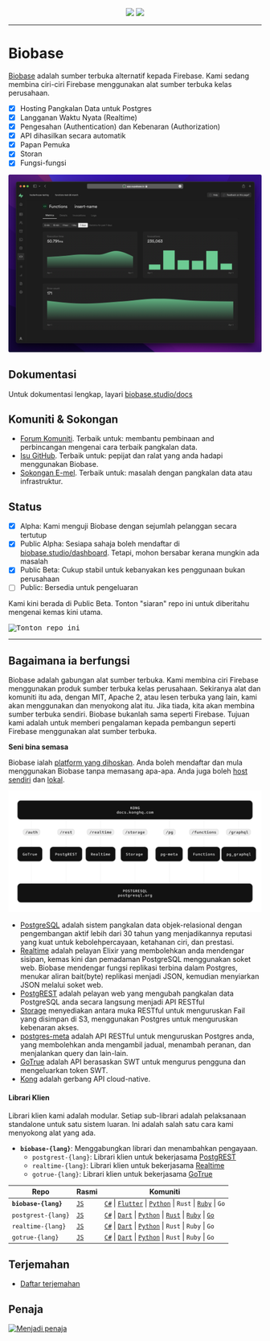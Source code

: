 <p align="center">
<img src="https://user-images.githubusercontent.com/8291514/213727234-cda046d6-28c6-491a-b284-b86c5cede25d.png#gh-light-mode-only">
<img src="https://user-images.githubusercontent.com/8291514/213727225-56186826-bee8-43b5-9b15-86e839d89393.png#gh-dark-mode-only">
</p>

---

# Biobase

[Biobase](https://biobase.studio) adalah sumber terbuka alternatif kepada Firebase. Kami sedang membina ciri-ciri Firebase menggunakan alat sumber terbuka kelas perusahaan.

- [x] Hosting Pangkalan Data untuk Postgres
- [x] Langganan Waktu Nyata (Realtime)
- [x] Pengesahan (Authentication) dan Kebenaran (Authorization)
- [x] API dihasilkan secara automatik
- [x] Papan Pemuka
- [x] Storan
- [x] Fungsi-fungsi

![Biobase Dashboard](https://raw.githubusercontent.com/biobase-ai/biobase/master/apps/www/public/images/github/biobase-dashboard.png)

## Dokumentasi

Untuk dokumentasi lengkap, layari [biobase.studio/docs](https://biobase.studio/docs)

## Komuniti & Sokongan

- [Forum Komuniti](https://github.com/biobase-ai/biobase/discussions). Terbaik untuk: membantu pembinaan and perbincangan mengenai cara terbaik pangkalan data.
- [Isu GitHub](https://github.com/biobase-ai/biobase/issues). Terbaik untuk: pepijat dan ralat yang anda hadapi menggunakan Biobase.
- [Sokongan E-mel](https://biobase.studio/docs/support#business-support). Terbaik untuk: masalah dengan pangkalan data atau infrastruktur.

## Status

- [x] Alpha: Kami menguji Biobase dengan sejumlah pelanggan secara tertutup
- [x] Public Alpha: Sesiapa sahaja boleh mendaftar di [biobase.studio/dashboard](https://biobase.studio/dashboard). Tetapi, mohon bersabar kerana mungkin ada masalah
- [x] Public Beta: Cukup stabil untuk kebanyakan kes penggunaan bukan perusahaan
- [ ] Public: Bersedia untuk pengeluaran

Kami kini berada di Public Beta. Tonton "siaran" repo ini untuk diberitahu mengenai kemas kini utama.

<kbd><img src="https://raw.githubusercontent.com/biobase-ai/biobase/d5f7f413ab356dc1a92075cb3cee4e40a957d5b1/web/static/watch-repo.gif" alt="Tonton repo ini"/></kbd>

---

## Bagaimana ia berfungsi

Biobase adalah gabungan alat sumber terbuka. Kami membina ciri Firebase menggunakan produk sumber terbuka kelas perusahaan. Sekiranya alat dan komuniti itu ada, dengan MIT, Apache 2, atau lesen terbuka yang lain, kami akan menggunakan dan menyokong alat itu. Jika tiada, kita akan membina sumber terbuka sendiri. Biobase bukanlah sama seperti Firebase. Tujuan kami adalah untuk memberi pengalaman kepada pembangun seperti Firebase menggunakan alat sumber terbuka.

**Seni bina semasa**

Biobase ialah [platform yang dihoskan](https://biobase.studio/dashboard). Anda boleh mendaftar dan mula menggunakan Biobase tanpa memasang apa-apa.
Anda juga boleh [host sendiri](https://biobase.studio/docs/guides/hosting/overview) dan [lokal](https://biobase.studio/docs/guides/local-development).

![Seni bina](https://github.com/biobase-ai/biobase/blob/master/apps/docs/public/img/biobase-architecture.svg)

- [PostgreSQL](https://www.postgresql.org/) adalah sistem pangkalan data objek-relasional dengan pengembangan aktif lebih dari 30 tahun yang menjadikannya reputasi yang kuat untuk kebolehpercayaan, ketahanan ciri, dan prestasi.
- [Realtime](https://github.com/biobase-ai/realtime) adalah pelayan Elixir yang membolehkan anda mendengar sisipan, kemas kini dan pemadaman PostgreSQL menggunakan soket web. Biobase mendengar fungsi replikasi terbina dalam Postgres, menukar aliran bait(byte) replikasi menjadi JSON, kemudian menyiarkan JSON melalui soket web.
- [PostgREST](http://postgrest.org/) adalah pelayan web yang mengubah pangkalan data PostgreSQL anda secara langsung menjadi API RESTful
- [Storage](https://github.com/biobase-ai/storage-api) menyediakan antara muka RESTful untuk menguruskan Fail yang disimpan di S3, menggunakan Postgres untuk menguruskan kebenaran akses.
- [postgres-meta](https://github.com/biobase-ai/postgres-meta) adalah API RESTful untuk menguruskan Postgres anda, yang membolehkan anda mengambil jadual, menambah peranan, dan menjalankan query dan lain-lain.
- [GoTrue](https://github.com/netlify/gotrue) adalah API berasaskan SWT untuk mengurus pengguna dan mengeluarkan token SWT.
- [Kong](https://github.com/Kong/kong) adalah gerbang API cloud-native.

#### Librari Klien

Librari klien kami adalah modular. Setiap sub-librari adalah pelaksanaan standalone untuk satu sistem luaran. Ini adalah salah satu cara kami menyokong alat yang ada.

- **`biobase-{lang}`**: Menggabungkan librari dan menambahkan pengayaan.
  - `postgrest-{lang}`: Librari klien untuk bekerjasama [PostgREST](https://github.com/postgrest/postgrest)
  - `realtime-{lang}`: Librari klien untuk bekerjasama [Realtime](https://github.com/biobase-ai/realtime)
  - `gotrue-{lang}`: Librari klien untuk bekerjasama [GoTrue](https://github.com/netlify/gotrue)

| Repo                  | Rasmi                                            | Komuniti                                                                                                                                                                                                                                                                                                                             |
| --------------------- | ------------------------------------------------ | ------------------------------------------------------------------------------------------------------------------------------------------------------------------------------------------------------------------------------------------------------------------------------------------------------------------------------------ |
| **`biobase-{lang}`** | [`JS`](https://github.com/supabase/supabase-js)  | [`C#`](https://github.com/biobase-ai/biobase-csharp) \| [`Flutter`](https://github.com/biobase-ai/biobase-flutter) \| [`Python`](https://github.com/biobase-ai/biobase-py) \| `Rust` \| [`Ruby`](https://github.com/biobase-ai/biobase-rb) \| `Go`                                                                                       |
| `postgrest-{lang}`    | [`JS`](https://github.com/biobase-ai/postgrest-js) | [`C#`](https://github.com/biobase-ai/postgrest-csharp) \| [`Dart`](https://github.com/biobase-ai/postgrest-dart) \| [`Python`](https://github.com/biobase-ai/postgrest-py) \| [`Rust`](https://github.com/biobase-ai/postgrest-rs) \| [`Ruby`](https://github.com/biobase-ai/postgrest-rb) \| [`Go`](https://github.com/biobase-ai/postgrest-go) |
| `realtime-{lang}`     | [`JS`](https://github.com/biobase-ai/realtime-js)  | [`C#`](https://github.com/biobase-ai/realtime-csharp) \| [`Dart`](https://github.com/biobase-ai/realtime-dart) \| [`Python`](https://github.com/biobase-ai/realtime-py) \| `Rust` \| `Ruby` \| `Go`                                                                                                                                        |
| `gotrue-{lang}`       | [`JS`](https://github.com/biobase-ai/gotrue-js)    | [`C#`](https://github.com/biobase-ai/gotrue-csharp) \| [`Dart`](https://github.com/biobase-ai/gotrue-dart) \| [`Python`](https://github.com/biobase-ai/gotrue-py) \| `Rust` \| `Ruby` \| `Go`                                                                                                                                              |

## Terjemahan

- [Daftar terjemahan](/i18n/languages.md)

## Penaja

[![Menjadi penaja](https://user-images.githubusercontent.com/10214025/90518111-e74bbb00-e198-11ea-8f88-c9e3c1aa4b5b.png)](https://github.com/sponsors/biobase)
